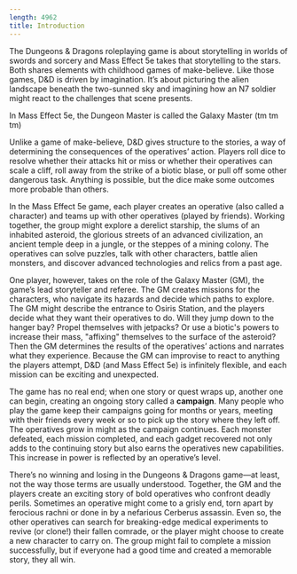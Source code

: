 ```yaml
---
length: 4962
title: Introduction
---
```

The Dungeons & Dragons roleplaying game is about storytelling in worlds of swords and sorcery and Mass Effect 5e
takes that storytelling to the stars. Both shares elements with childhood games of make-believe. Like those games,
D&D is driven by imagination. It’s about picturing the alien landscape beneath the two-sunned sky and imagining how an
N7 soldier might react to the challenges that scene presents.

<v-alert :value="true" type="info">
In Mass Effect 5e, the Dungeon Master is called the Galaxy Master (tm tm tm)
</v-alert>

<br>

<simple-card><template slot="text">
__Galaxy Master (GM)__: You arrived on Asteroid 2179 JK178 on a UT-47 Kodiak. Approaching the station’s hangar, a missile
lock alarm sounds in the cockpit. Your pilot, Harcourt Finn, immediately took evasive action and put down on the opposite
side of the asteroid. Scans indicate the automated defensive system should extend around the entire asteroid but appears
to be dormant on the side opposite the station entrance. Having no other options, you double-checked the pressure seals
on your armor and set out on foot across the asteroid’s surface. After a quick 3 kilometer jaunt, you arrive at the edge
of the asteroid. Looking down, you can see the hangar doors sealed tight. You’ll have to find another way in …
\
__Amanda (playing Melphine)__: I want to scan the area for movement or any immediate threats.
\
__Amie (playing Telos)__: The drop to the hanger door looks pretty far? I want to test how much gravity the asteroid has.
Do I think we can easily drop down to it without injuring ourselves or flying off into space?
</template></simple-card>

Unlike a game of make-believe, D&D gives structure to the stories, a way of determining the consequences of the operatives’
action. Players roll dice to resolve whether their attacks hit or miss or whether their operatives can scale a cliff,
roll away from the strike of a biotic blase, or pull off some other dangerous task. Anything is possible,
but the dice make some outcomes more probable than others.

<simple-card><template slot="text">
__Galaxy Master (GM)__: OK, one at a time. Amanda, you’re looking for threats?
\
__Amanda__: Yeah. Is there any movement in the area?
\
__GM__: Make a Wisdom check.
\
__Amanda__: Does my Perception skill apply?
\
__GM__: Of course!
\
__Amanda (rolling a d20)__: Rats. Eight.
\
__GM__: No movement that you can see. And Amie, Telos is assessing the drop to the hanger bay?
</template></simple-card>

In the Mass Effect 5e game, each player creates an operative (also called a character) and teams up with other
operatives (played by friends). Working together, the group might explore a derelict starship, the slums of an inhabited asteroid,
the glorious streets of an advanced civilization, an ancient temple deep in a jungle, or the steppes of a mining colony.
The operatives can solve puzzles, talk with other characters, battle alien monsters, and discover advanced technologies
and relics from a past age.

One player, however, takes on the role of the Galaxy Master (GM), the game’s lead storyteller and referee. The GM creates
missions for the characters, who navigate its hazards and decide which paths to explore. The GM might describe the
entrance to Osiris Station, and the players decide what they want their operatives to do. Will they jump down to the hanger bay?
Propel themselves with jetpacks? Or use a biotic's powers to increase their mass, "affixing" themselves to the surface of 
the asteroid? Then the GM determines the results of the operatives’ actions and narrates what they experience. Because the GM
can improvise to react to anything the players attempt, D&D (and Mass Effect 5e) is infinitely flexible, and each
mission can be exciting and unexpected.

The game has no real end; when one story or quest wraps up, another one can begin, creating an ongoing story called a
__campaign__. Many people who play the game keep their campaigns going for months or years, meeting with their friends
every week or so to pick up the story where they left off. The operatives grow in might as the campaign continues. Each
monster defeated, each mission completed, and each gadget recovered not only adds to the continuing story but also
earns the operatives new capabilities. This increase in power is reflected by an operative’s level.

There’s no winning and losing in the Dungeons & Dragons game—at least, not the way those terms are usually understood.
Together, the GM and the players create an exciting story of bold operatives who confront deadly perils. Sometimes an
operative might come to a grisly end, torn apart by ferocious rachni or done in by a nefarious Cerberus assassin. Even so,
the other operatives can search for breaking-edge medical experiments to revive (or clone!) their fallen comrade, or the
player might choose to create a new character to carry on. The group might fail to complete a mission successfully,
but if everyone had a good time and created a memorable story, they all win.

<source-reference pages="2" source="basic"></source-reference>
